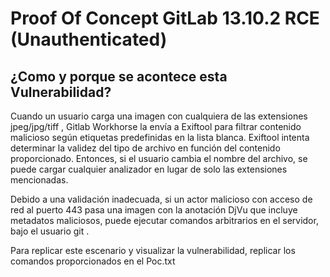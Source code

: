 # Proof Of Concept GitLab 13.10.2 RCE (Unauthenticated)

## ¿Como y porque se acontece esta Vulnerabilidad?

Cuando un usuario carga una imagen con cualquiera de las  extensiones jpeg/jpg/tiff  , Gitlab Workhorse la envía a  Exiftool  para filtrar contenido malicioso según etiquetas predefinidas en la lista blanca. Exiftool intenta determinar la validez del tipo de archivo en función del contenido proporcionado. Entonces, si el usuario cambia el nombre del archivo, se puede cargar cualquier analizador en lugar de solo las extensiones mencionadas.

Debido a una validación inadecuada, si un actor malicioso con acceso de red al puerto 443 pasa una imagen con la  anotación DjVu  que incluye metadatos maliciosos, puede ejecutar comandos arbitrarios en el servidor, bajo el  usuario git  .

Para replicar este escenario y visualizar la vulnerabilidad, replicar los comandos proporcionados en el Poc.txt
